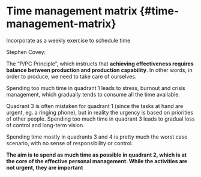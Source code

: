 # Time management matrix {#time-management-matrix}

Incorporate as a weekly exercise to schedule time

Stephen Covey:

The “P/PC Principle”, which instructs that **achieving effectiveness requires balance between production and production capability**. In other words, in order to produce, we need to take care of ourselves.

Spending too much time in quadrant 1 leads to stress, burnout and crisis management, which gradually tends to consume all the time available.

Quadrant 3 is often mistaken for quadrant 1 (since the tasks at hand are urgent, eg. a ringing phone), but in reality the urgency is based on priorities of other people. Spending too much time in quadrant 3 leads to gradual loss of control and long-term vision.

Spending time mostly in quadrants 3 and 4 is pretty much the worst case scenario, with no sense of responsibility or control.

**The aim is to spend as much time as possible in quadrant 2, which is at the core of the effective personal management. While the activities are not urgent, they are important**